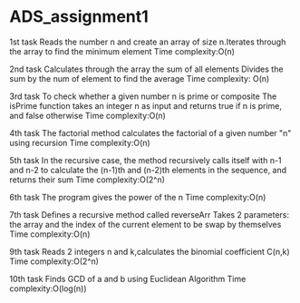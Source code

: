 # ADS_assignment1
1st task
Reads the number n and create an array of size n.Iterates through the array to find the minimum element
Time complexity:O(n)

2nd task
Calculates through the array the sum of all elements
Divides the sum by the num of element to find the average
Time complexity: O(n)

3rd task
To check whether a given number n is prime or composite
The isPrime function takes an integer n as input and returns true if n is prime, and false otherwise
Time complexity:O(n)

4th task
The factorial method calculates the factorial of a given number "n" using recursion
Time complexity:O(n)

5th task
In the recursive case, the method recursively calls itself with n-1 and n-2 to calculate the (n-1)th and (n-2)th elements in the sequence, and returns their sum
Time complexity:O(2^n)

6th task
The program gives the power of the n
Time complexity:O(n)

7th task
Defines a recursive method called reverseArr
Takes 2 parameters: the array and the index of the current element to be swap by themselves
Time complexity:O(n)

9th task
Reads 2 integers n and k,calculates the binomial coefficient C(n,k)
Time complexity:O(2^n)

10th task
Finds GCD of a and b using Euclidean Algorithm
Time complexity:O(log(n))




